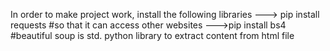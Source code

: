 In order to make project work, install the following libraries
---> pip install requests #so that it can access other websites
--->pip install bs4 #beautiful soup is std. python library to extract content from html file
